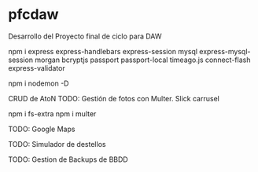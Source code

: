 # pfcdaw
Desarrollo del Proyecto final de ciclo para DAW


npm i express express-handlebars express-session mysql express-mysql-session morgan bcryptjs passport passport-local timeago.js connect-flash express-validator

npm i  nodemon -D

CRUD de AtoN
TODO: Gestión de fotos con Multer. Slick carrusel

npm i fs-extra
npm i multer  

TODO: Google Maps

TODO: Simulador de destellos

TODO: Gestion de Backups de BBDD

